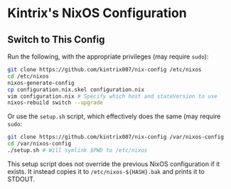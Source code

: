 # Kintrix's NixOS Configuration

## Switch to This Config

Run the following, with the appropriate privileges (may require `sudo`):

```sh
git clone https://github.com/kintrix007/nix-config /etc/nixos
cd /etc/nixos
nixos-generate-config
cp configuration.nix.skel configuration.nix
vim configuration.nix # Specify which host and stateVersion to use
nixos-rebuild switch --upgrade
```

Or use the `setup.sh` script, which effectively does the same (may require
`sudo`:

```sh
git clone https://github.com/kintrix007/nix-config /var/nixos-config
cd /var/nixos-config
./setup.sh # Will symlink $PWD to /etc/nixos
```

This setup script does not override the previous NixOS configuration if it
exists. It instead copies it to `/etc/nixos-${HASH}.bak` and prints it to
STDOUT.

